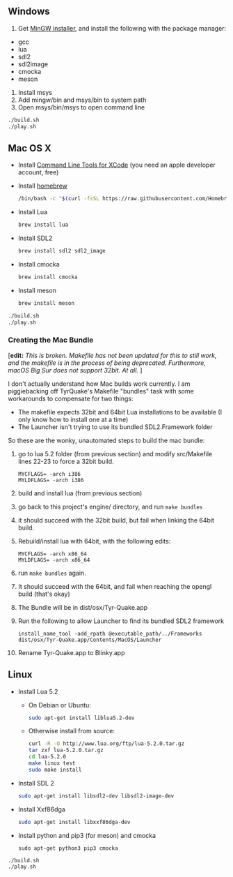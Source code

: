 ## Windows

1. Get [MinGW installer](http://sourceforge.net/projects/mingw/files/Installer/mingw-get-setup.exe/download), and install the following with the package manager:
  - gcc
  - lua
  - sdl2
  - sdl2image
  - cmocka
  - meson
1. Install msys
1. Add mingw/bin and msys/bin to system path
1. Open msys/bin/msys to open command line

```sh
./build.sh
./play.sh
```

## Mac OS X

- Install [Command Line Tools for XCode](https://developer.apple.com/downloads/) (you need an apple developer account, free)
- Install [homebrew](https://brew.sh)

  ```sh
  /bin/bash -c "$(curl -fsSL https://raw.githubusercontent.com/Homebrew/install/HEAD/install.sh)"
  ```

- Install Lua

  ```sh
  brew install lua
  ```

- Install SDL2
  
  ```sh
  brew install sdl2 sdl2_image
  ```

- Install cmocka

  ```sh
  brew install cmocka
  ```

- Install meson

  ```sh
  brew install meson
  ```

```sh
./build.sh
./play.sh
```

### Creating the Mac Bundle

[**edit:** _This is broken. Makefile has not been updated for this to still work, and the makefile is in the process of being deprecated. Furthermore, macOS Big Sur does not support 32bit. At all._ ]

I don't actually understand how Mac builds work currently.  I am piggiebacking
off TyrQuake's Makefile "bundles" task with some workarounds to compensate for
two things:

- The makefile expects 32bit and 64bit Lua installations to be available (I only know how to install one at a time)
- The Launcher isn't trying to use its bundled SDL2.Framework folder

So these are the wonky, unautomated steps to build the mac bundle:

1. go to lua 5.2 folder (from previous section) and
   modify src/Makefile lines 22-23 to force a 32bit build.

    ```
    MYCFLAGS= -arch i386
    MYLDFLAGS= -arch i386
    ```

1. build and install lua (from previous section)
1. go back to this project's engine/ directory, and run `make bundles`
1. it should succeed with the 32bit build, but fail when linking the 64bit build.
1. Rebuild/install lua with 64bit, with the following edits:

    ```
    MYCFLAGS= -arch x86_64
    MYLDFLAGS= -arch x86_64
    ```

1. run `make bundles` again.
1. It should succeed with the 64bit, and fail when reaching the opengl build (that's okay)
1. The Bundle will be in dist/osx/Tyr-Quake.app
1. Run the following to allow Launcher to find its bundled SDL2 framework

    ```
    install_name_tool -add_rpath @executable_path/../Frameworks dist/osx/Tyr-Quake.app/Contents/MacOS/Launcher
    ```

1. Rename Tyr-Quake.app to Blinky.app

## Linux

- Install Lua 5.2

  - On Debian or Ubuntu:

    ```sh
    sudo apt-get install liblua5.2-dev
    ```

  - Otherwise install from source:

    ```sh
    curl -R -O http://www.lua.org/ftp/lua-5.2.0.tar.gz
    tar zxf lua-5.2.0.tar.gz
    cd lua-5.2.0
    make linux test
    sudo make install
    ```

- Install SDL 2

  ```sh
  sudo apt-get install libsdl2-dev libsdl2-image-dev
  ```

- Install Xxf86dga

  ```sh
  sudo apt-get install libxxf86dga-dev
  ```

- Install python and pip3 (for meson) and cmocka

  ```
  sudo apt-get python3 pip3 cmocka
  ```

```sh
./build.sh
./play.sh
```

